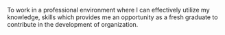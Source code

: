 To work in a professional environment where I can effectively utilize my knowledge, skills which provides me an opportunity as a fresh graduate to contribute in the development of organization.
